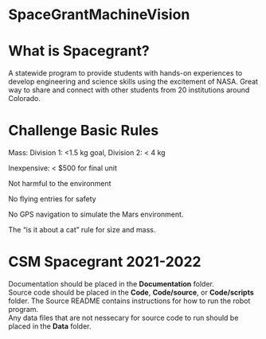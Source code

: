 # SpaceGrantMachineVision
# What is Spacegrant?
A statewide program to provide students with hands-on experiences to develop engineering and science skills using the excitement of NASA. Great way to share and connect with other students from 20 institutions around Colorado.
# Challenge Basic Rules
Mass: Division 1: <1.5 kg goal, Division 2: < 4 kg
              
Inexpensive: < $500 for final unit

Not harmful to the environment

No flying entries for safety 

No GPS navigation to simulate the Mars environment.  

The “is it about a cat” rule for size and mass.


# CSM Spacegrant 2021-2022

Documentation should be placed in the **Documentation** folder.  
Source code should be placed in the **Code**, **Code/source**, or **Code/scripts** folder. The Source README contains instructions for how to run the robot program.  
Any data files that are not nessecary for source code to run should be placed in the **Data** folder.  

